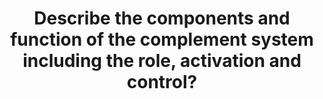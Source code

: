 ---
title: "Describe the components and function of the complement system including the role, activation and control?"
entityType: SAQ
exam: PEX
college: CICM
year: 2023
sitting: B
question: 15
passRate: 8
EC_expectedDomains:
- "components of the complement system"
- "role, activation and regulatory mechanisms"
EC_extraCredit:
- "number and type of molecule highlighting the important combinations of complement to produce the membrane attack complex"
- "role in the innate immune response against bacterial infections including opsonisation, phagocytosis, chemotaxis, mast cell/basophil activiation, lysis of cells and clearance of immune complexes"
- "3 pathways of activation; classic, alternate and lectin pathyway, with some detail regarding the downstream effect of each that would take into account for the amplication of the response"
- "cessation of complement response is largely due to the limitatations of the half lives of the particular complement glycol-proteins or presence of specific inactivators"
EC_errorsCommon:
- "Based on the question stem answers should have been structured to address the components of the complement system as well as the role, activation and regulatory mechanisms."
---